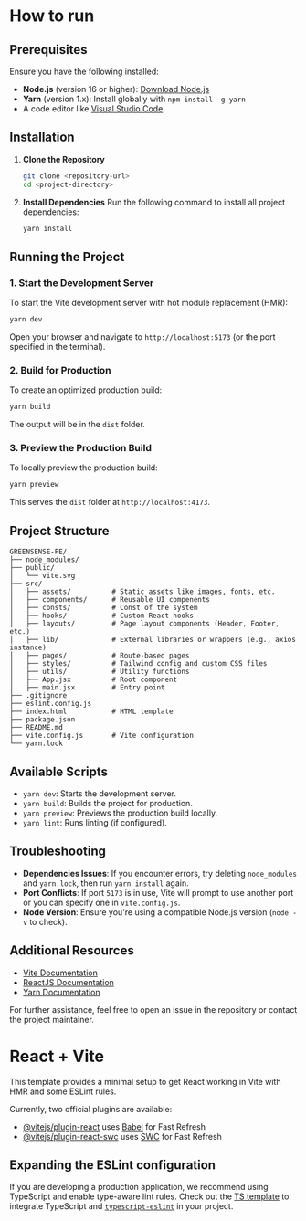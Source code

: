# How to run

## Prerequisites

Ensure you have the following installed:

-   **Node.js** (version 16 or higher): [Download Node.js](https://nodejs.org/)
-   **Yarn** (version 1.x): Install globally with `npm install -g yarn`
-   A code editor like [Visual Studio Code](https://code.visualstudio.com/)

## Installation

1. **Clone the Repository**

    ```bash
    git clone <repository-url>
    cd <project-directory>
    ```

2. **Install Dependencies**
   Run the following command to install all project dependencies:
    ```bash
    yarn install
    ```

## Running the Project

### 1. **Start the Development Server**

To start the Vite development server with hot module replacement (HMR):

```bash
yarn dev
```

Open your browser and navigate to `http://localhost:5173` (or the port specified in the terminal).

### 2. **Build for Production**

To create an optimized production build:

```bash
yarn build
```

The output will be in the `dist` folder.

### 3. **Preview the Production Build**

To locally preview the production build:

```bash
yarn preview
```

This serves the `dist` folder at `http://localhost:4173`.

## Project Structure

```plaintext
GREENSENSE-FE/
├── node_modules/
├── public/
│   └── vite.svg
├── src/
│   ├── assets/          # Static assets like images, fonts, etc.
│   ├── components/      # Reusable UI compenents
│   ├── consts/          # Const of the system
│   ├── hooks/           # Custom React hooks
│   ├── layouts/         # Page layout components (Header, Footer, etc.)
│   ├── lib/             # External libraries or wrappers (e.g., axios instance)
│   ├── pages/           # Route-based pages
│   ├── styles/          # Tailwind config and custom CSS files
│   ├── utils/           # Utility functions
│   ├── App.jsx          # Root component
│   ├── main.jsx         # Entry point
├── .gitignore
├── eslint.config.js
├── index.html           # HTML template
├── package.json
├── README.md
├── vite.config.js       # Vite configuration
└── yarn.lock
```

## Available Scripts

-   `yarn dev`: Starts the development server.
-   `yarn build`: Builds the project for production.
-   `yarn preview`: Previews the production build locally.
-   `yarn lint`: Runs linting (if configured).

## Troubleshooting

-   **Dependencies Issues**: If you encounter errors, try deleting `node_modules` and `yarn.lock`, then run `yarn install` again.
-   **Port Conflicts**: If port `5173` is in use, Vite will prompt to use another port or you can specify one in `vite.config.js`.
-   **Node Version**: Ensure you're using a compatible Node.js version (`node -v` to check).

## Additional Resources

-   [Vite Documentation](https://vitejs.dev/)
-   [ReactJS Documentation](https://react.dev/)
-   [Yarn Documentation](https://yarnpkg.com/)

For further assistance, feel free to open an issue in the repository or contact the project maintainer.

# React + Vite

This template provides a minimal setup to get React working in Vite with HMR and some ESLint rules.

Currently, two official plugins are available:

-   [@vitejs/plugin-react](https://github.com/vitejs/vite-plugin-react/blob/main/packages/plugin-react/README.md) uses [Babel](https://babeljs.io/) for Fast Refresh
-   [@vitejs/plugin-react-swc](https://github.com/vitejs/vite-plugin-react-swc) uses [SWC](https://swc.rs/) for Fast Refresh

## Expanding the ESLint configuration

If you are developing a production application, we recommend using TypeScript and enable type-aware lint rules. Check out the [TS template](https://github.com/vitejs/vite/tree/main/packages/create-vite/template-react-ts) to integrate TypeScript and [`typescript-eslint`](https://typescript-eslint.io) in your project.
